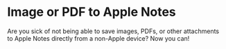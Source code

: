 # Image or PDF to Apple Notes
 Are you sick of not being able to save images, PDFs, or other attachments to Apple Notes directly from a non-Apple device? Now you can!
